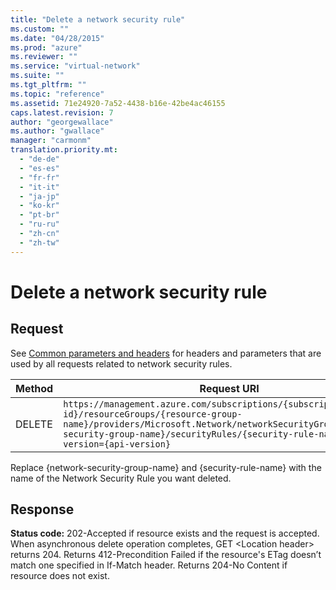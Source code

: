 ```yaml
---
title: "Delete a network security rule"
ms.custom: ""
ms.date: "04/28/2015"
ms.prod: "azure"
ms.reviewer: ""
ms.service: "virtual-network"
ms.suite: ""
ms.tgt_pltfrm: ""
ms.topic: "reference"
ms.assetid: 71e24920-7a52-4438-b16e-42be4ac46155
caps.latest.revision: 7
author: "georgewallace"
ms.author: "gwallace"
manager: "carmonm"
translation.priority.mt: 
  - "de-de"
  - "es-es"
  - "fr-fr"
  - "it-it"
  - "ja-jp"
  - "ko-kr"
  - "pt-br"
  - "ru-ru"
  - "zh-cn"
  - "zh-tw"
---
```

# Delete a network security rule
## Request  
 See [Common parameters and headers](network-security-rules.md#bk_common) for headers and parameters that are used by all requests related to network security rules.  
  
|Method|Request URI|  
|------------|-----------------|  
|DELETE|`https://management.azure.com/subscriptions/{subscription-id}/resourceGroups/{resource-group-name}/providers/Microsoft.Network/networkSecurityGroups/{network-security-group-name}/securityRules/{security-rule-name}?api-version={api-version}`|  
  
 Replace {network-security-group-name} and {security-rule-name} with the name of the Network Security Rule you want deleted.  
  
## Response  
 **Status code:** 202-Accepted if resource exists and the request is accepted. When asynchronous delete operation completes, GET \<Location header> returns 204. Returns 412-Precondition Failed if the resource's ETag doesn’t match one specified in If-Match header. Returns 204-No Content if resource does not exist.

